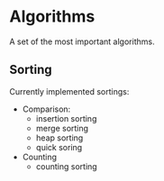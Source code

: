 # Algorithms

A set of the most important algorithms.

## Sorting
Currently implemented sortings:
+ Comparison:
    - insertion sorting
    - merge sorting
    - heap sorting
    - quick soring
+ Counting
    - counting sorting
